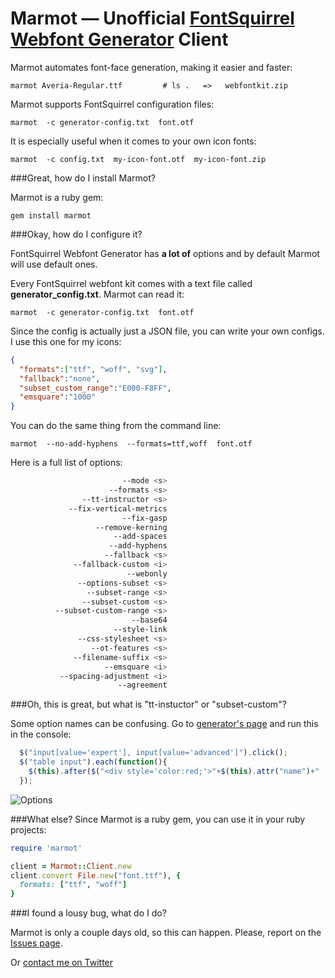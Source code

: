 # Marmot — Unofficial [FontSquirrel Webfont Generator](https://github.com/petethepig/) Client 

Marmot automates font-face generation, making it easier and faster:

    marmot Averia-Regular.ttf         # ls .   =>   webfontkit.zip

Marmot supports FontSquirrel configuration files:

    marmot  -c generator-config.txt  font.otf

It is especially useful when it comes to your own icon fonts:

    marmot  -c config.txt  my-icon-font.otf  my-icon-font.zip

###Great, how do I install Marmot?

Marmot is a ruby gem:

    gem install marmot

###Okay, how do I configure it?

FontSquirrel Webfont Generator has **a lot of** options and by default Marmot will use default ones.

Every FontSquirrel webfont kit comes with a text file called **generator_config.txt**. Marmot can read it:

    marmot  -c generator-config.txt  font.otf

Since the config is actually just a JSON file, you can write your own configs. I use this one for my icons:
```json
{
  "formats":["ttf", "woff", "svg"],
  "fallback":"none",
  "subset_custom_range":"E000-F8FF",
  "emsquare":"1000"
}
```

You can do the same thing from the command line:

    marmot  --no-add-hyphens  --formats=ttf,woff  font.otf

Here is a full list of options:

```bash
                         --mode <s>
                      --formats <s> 
                --tt-instructor <s> 
             --fix-vertical-metrics
                         --fix-gasp
                   --remove-kerning
                       --add-spaces
                      --add-hyphens
                     --fallback <s>
              --fallback-custom <i>
                          --webonly
               --options-subset <s>
                 --subset-range <s>
                --subset-custom <s>
          --subset-custom-range <s>
                           --base64
                       --style-link
               --css-stylesheet <s>
                  --ot-features <s>
              --filename-suffix <s>
                     --emsquare <i>
           --spacing-adjustment <i>
                        --agreement
```

###Oh, this is great, but what is "tt-instuctor" or "subset-custom"?

Some option names can be confusing. Go to [generator's page](http://www.fontsquirrel.com/tools/webfont-generator) and run this in the console:

```js
  $("input[value='expert'], input[value='advanced']").click();
  $("table input").each(function(){
    $(this).after($("<div style='color:red;'>"+$(this).attr("name")+" : "+$(this).attr("value")+"</div>"));
  });
```
![Options](https://raw.github.com/petethepig/marmot/master/doc/js-snippet.png)

###What else?
Since Marmot is a ruby gem, you can use it in your ruby projects:
```ruby
require 'marmot'

client = Marmot::Client.new
client.convert File.new("font.ttf"), { 
  formats: ["ttf", "woff"] 
}
```

###I found a lousy bug, what do I do?

Marmot is only a couple days old, so this can happen. Please, report on the [Issues page](https://github.com/petethepig/marmot/issues).

Or [contact me on Twitter](https://twitter.com/dmi3f)

